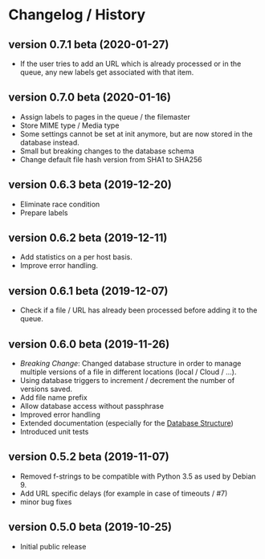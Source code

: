 # Changelog / History

## version 0.7.1 beta (2020-01-27)

* If the user tries to add an URL which is already processed or in the queue, any new labels get associated with that item.

## version 0.7.0 beta (2020-01-16)

* Assign labels to pages in the queue / the filemaster
* Store MIME type / Media type
* Some settings cannot be set at init anymore, but are now stored in the database instead.
* Small but breaking changes to the database schema
* Change default file hash version from SHA1 to SHA256

## version 0.6.3 beta (2019-12-20)

* Eliminate race condition
* Prepare labels

## version 0.6.2 beta (2019-12-11)

* Add statistics on a per host basis.
* Improve error handling.


## version 0.6.1 beta (2019-12-07)

* Check if a file / URL has already been processed before adding it to the queue.

## version 0.6.0 beta (2019-11-26)

* *Breaking Change*: Changed database structure in order to manage multiple versions of a file in different locations (local / Cloud / ...).
* Using database triggers to increment / decrement the number of versions saved.
* Add file name prefix
* Allow database access without passphrase
* Improved error handling
* Extended documentation (especially for the [Database Structure](Database-Scripts/README.md))
* Introduced unit tests

## version 0.5.2 beta (2019-11-07)

* Removed f-strings to be compatible with Python 3.5 as used by Debian 9.
* Add URL specific delays (for example in case of timeouts / #7)
* minor bug fixes

## version 0.5.0 beta (2019-10-25)


* Initial public release
